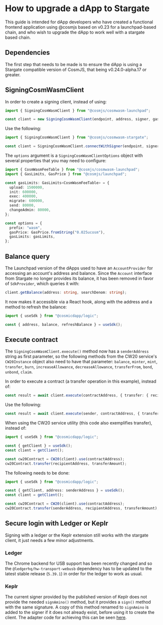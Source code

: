 # How to upgrade a dApp to Stargate

This guide is intended for dApp developers who have created a functional frontend application using @cosmjs based on v0.23 for a launchpad-based chain, and who wish to upgrade the dApp to work well with a stargate based chain.

## Dependencies

The first step that needs to be made is to ensure the dApp is using a Stargate compatible version of CosmJS, that being v0.24.0-alpha.17 or greater.

## SigningCosmWasmClient

In order to create a signing client, instead of using:

```typescript
import { SigningCosmWasmClient } from "@cosmjs/cosmwasm-launchpad";

const client = new SigningCosmWasmClient(endpoint, address, signer, gasPrice, gasLimits);
```

Use the following:

```typescript
import { SigningCosmWasmClient } from "@cosmjs/cosmwasm-stargate";

const client = SigningCosmWasmClient.connectWithSigner(endpoint, signer, options);
```

The `options` argument is a `SigningCosmWasmClientOptions` object with several properties that you may need to configure:

```typescript
import { CosmWasmFeeTable } from "@cosmjs/cosmwasm-launchpad";
import { GasLimits, GasPrice } from "@cosmjs/launchpad";

const gasLimits: GasLimits<CosmWasmFeeTable> = {
  upload: 1500000,
  init: 600000,
  exec: 400000,
  migrate: 600000,
  send: 80000,
  changeAdmin: 80000,
};

const options = {
  prefix: "wasm",
  gasPrice: GasPrice.fromString("0.025ucosm"),
  gasLimits: gasLimits,
};
```

## Balance query

The Launchpad version of the dApps used to have an `AccountProvider` for accessing an account's address and balance. Since the `Account` interface from Stargate no longer provides its balance, it has been removed in favor of `SdkProvider`, which queries it with:

```typescript
client.getBalance(address: string, searchDenom: string);
```

It now makes it accessible via a React hook, along with the address and a method to refresh the balance:

```typescript
import { useSdk } from "@cosmicdapp/logic";

const { address, balance, refreshBalance } = useSdk();
```

## Execute contract

The `SigningCosmWasmClient.execute()` method now has a `senderAddress` string as first parameter, so the following methods from the CW20 service's `CW20Instance` object also need to have that parameter: `balance`, `minter`, `mint`, `transfer`, `burn`, `increaseAllowance`, `decreaseAllowance`, `transferFrom`, `bond`, `unbond`, `claim`.

In order to execute a contract (a transfer operation in this example), instead of:

```typescript
const result = await client.execute(contractAddress, { transfer: { recipient, amount } });
```

Use the following:

```typescript
const result = await client.execute(sender, contractAddress, { transfer: { recipient, amount } });
```

When using the CW20 service utility (this code also exemplifies transfer), instead of:

```typescript
import { useSdk } from "@cosmicdapp/logic";

const { getClient } = useSdk();
const client = getClient();

const cw20Contract = CW20(client).use(contractAddress);
cw20Contract.transfer(recipientAddress, transferAmount);
```

The following needs to be done:

```typescript
import { useSdk } from "@cosmicdapp/logic";

const { getClient, address: senderAddress } = useSdk();
const client = getClient();

const cw20Contract = CW20(client).use(contractAddress);
cw20Contract.transfer(senderAddress, recipientAddress, transferAmount);
```

## Secure login with Ledger or Keplr

Signing with a ledger or the Keplr extension still works with the stargate client, it just needs a few minor adjustments.

### Ledger

The Chrome backend for USB support has been recently changed and so the `@ledgerhq/hw-transport-webusb` dependency has to be updated to the latest stable release (`5.39.1`) in order for the ledger to work as usual.

### Keplr

The current signer provided by the published version of Keplr does not provide the needed `signAmino()` method, but it provides a `sign()` method with the same signature. A copy of this method renamed to `signAmino` is added to the signer if it does not already exist, before using it to create the client. The adapter code for achieving this can be seen [here](https://github.com/CosmWasm/dApps/blob/master/packages/logic/src/service/sdk.ts#L60).
